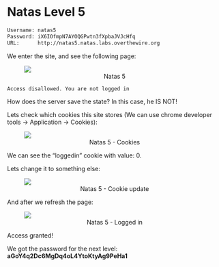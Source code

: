 # Natas Level 5

```bash
Username: natas5
Password: iX6IOfmpN7AYOQGPwtn3fXpbaJVJcHfq
URL:      http://natas5.natas.labs.overthewire.org
```
We enter the site, and see the following page:
<figure>
    <img src="https://raw.githubusercontent.com/sefi-roee/CTFs-Writeups/master/OverTheWire/Natas/images/natas5.png" />
    <div align="center">Natas 5</div>
</figure>

```html
Access disallowed. You are not logged in
```

How does the server save the state? In this case, he IS NOT!

Lets check which cookies this site stores (We can use chrome developer tools -> Application -> Cookies):
<figure>
    <img src="https://raw.githubusercontent.com/sefi-roee/CTFs-Writeups/master/OverTheWire/Natas/images/natas5-cookies.png" />
    <div align="center">Natas 5 - Cookies</div>
</figure>

We can see the “loggedin” cookie with value: 0.

Lets change it to something else:
<figure>
    <img src="https://raw.githubusercontent.com/sefi-roee/CTFs-Writeups/master/OverTheWire/Natas/images/natas5-cookie-update.png" />
    <div align="center">Natas 5 - Cookie update</div>
</figure>

And after we refresh the page:
<figure>
    <img src="https://raw.githubusercontent.com/sefi-roee/CTFs-Writeups/master/OverTheWire/Natas/images/natas5-loggedin.png" />
    <div align="center">Natas 5 - Logged in</div>
</figure>

Access granted!

We got the password for the next level: **aGoY4q2Dc6MgDq4oL4YtoKtyAg9PeHa1**